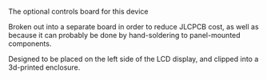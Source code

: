 The optional controls board for this device

Broken out into a separate board in order to reduce JLCPCB cost, as well as
because it can probably be done by hand-soldering to panel-mounted components.

Designed to be placed on the left side of the LCD display, and clipped into a
3d-printed enclosure.

